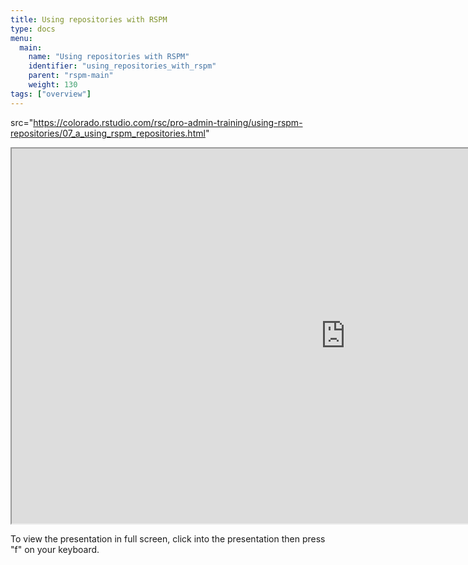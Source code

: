 ```yaml
---
title: Using repositories with RSPM
type: docs
menu:
  main:
    name: "Using repositories with RSPM"
    identifier: "using_repositories_with_rspm"
    parent: "rspm-main"
    weight: 130
tags: ["overview"]
---
```


 src="https://colorado.rstudio.com/rsc/pro-admin-training/using-rspm-repositories/07_a_using_rspm_repositories.html"

<iframe src="https://colorado.rstudio.com/rsc/pro-admin-training/using-rspm-repositories/07_a_using_rspm_repositories.html" width="1067px" height="600px">
</iframe>


To view the presentation in full screen, click into the presentation then press "f" on your keyboard.

